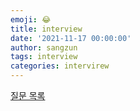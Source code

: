 ```yaml
---
emoji: 😂
title: interview
date: '2021-11-17 00:00:00'
author: sangzun
tags: interview
categories: intervirew
---
```


<a href="https://github.com/sudheerj/javascript-interview-questions">질문 목록</a>
